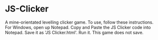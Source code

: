 # JS-Clicker
A mine-orientated levelling clicker game.
To use, follow these instructions.
For Windows, open up Notepad. Copy and Paste the JS Clicker code into Notepad. Save it as 'JS Clicker.html'. Run it. This game does not save.
